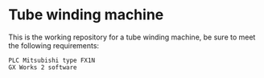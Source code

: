 # Tube winding machine

This is the working repository for a tube winding machine, be sure to meet the following requirements: 

```
PLC Mitsubishi type FX1N
GX Works 2 software
```
